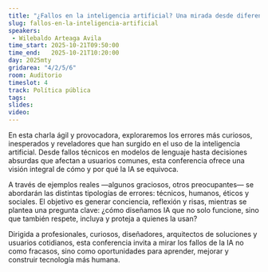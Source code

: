 ```yaml
---
title: "¿Fallos en la inteligencia artificial? Una mirada desde diferentes ángulos"
slug: fallos-en-la-inteligencia-artificial
speakers:
 - Wilebaldo Arteaga Avila
time_start: 2025-10-21T09:50:00
time_end:   2025-10-21T10:20:00
day: 2025mty
gridarea: "4/2/5/6"
room: Auditorio
timeslot: 4
track: Política pública
tags:
slides: 
video: 
---
```


En esta charla ágil y provocadora, exploraremos los errores más curiosos, inesperados y reveladores que han surgido en el uso de la inteligencia artificial. Desde fallos técnicos en modelos de lenguaje hasta decisiones absurdas que afectan a usuarios comunes, esta conferencia ofrece una visión integral de cómo y por qué la IA se equivoca.

A través de ejemplos reales —algunos graciosos, otros preocupantes— se abordarán las distintas tipologías de errores: técnicos, humanos, éticos y sociales. El objetivo es generar conciencia, reflexión y risas, mientras se plantea una pregunta clave: ¿cómo diseñamos IA que no solo funcione, sino que también respete, incluya y proteja a quienes la usan?

Dirigida a profesionales, curiosos, diseñadores, arquitectos de soluciones y usuarios cotidianos, esta conferencia invita a mirar los fallos de la IA no como fracasos, sino como oportunidades para aprender, mejorar y construir tecnología más humana.